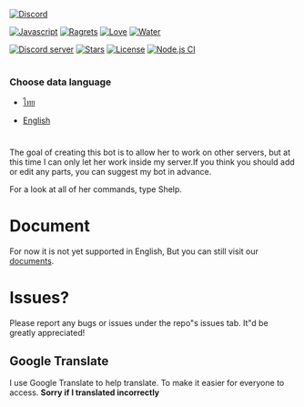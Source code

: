[![Discord](https://discord.com/assets/ff41b628a47ef3141164bfedb04fb220.png)](https://discord.com/)

[![Javascript](https://forthebadge.com/images/badges/made-with-javascript.svg)](https://forthebadge.com/) [![Ragrets](https://forthebadge.com/images/badges/no-ragrets.svg)](https://forthebadge.com/) [![Love](https://forthebadge.com/images/badges/built-with-love.svg)](https://forthebadge.com/) [![Water](https://forthebadge.com/images/badges/powered-by-water.svg)](https://forthebadge.com/)

[![Discord server](https://discordapp.com/api/guilds/618837514882514944/widget.png?style=shield)](https://discord.gg/7B52BTf)
[![Stars](https://img.shields.io/github/stars/Maseshi/shioru.svg)](https://github.com/Maseshi/shioru/stargazers)
[![License](https://img.shields.io/github/license/Maseshi/shioru.svg)](https://github.com/Maseshi/shioru/blob/master/LICENSE)
[![Node.js CI](https://github.com/Maseshi/Shioru/actions/workflows/node.js.yml/badge.svg?branch=stable)](https://github.com/Maseshi/Shioru/actions/workflows/node.js.yml)

#

### Choose data language

- [ไทย](https://github.com/Maseshi/shioru/blob/master/docs/th-TH.md)

- [English](https://github.com/Maseshi/shioru/blob/master/README.md)

#

The goal of creating this bot is to allow her to work on other servers, but at this time I can only let her work inside my server.If you think you should add or edit any parts, you can suggest my bot in advance.

For a look at all of her commands, type Shelp.

# Document

For now it is not yet supported in English, But you can still visit our [documents](https://maseshi.web.app/documents#ทำไมต้อง-shioru?).

# Issues?

Please report any bugs or issues under the repo"s issues tab. It"d be greatly appreciated!

## Google Translate

I use Google Translate to help translate. To make it easier for everyone to access. **Sorry if I translated incorrectly**
